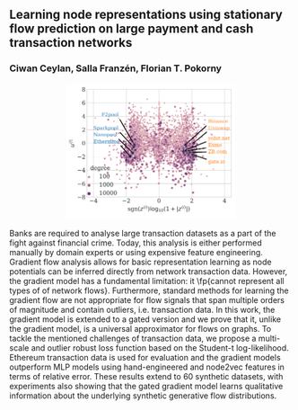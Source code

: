 ## Learning node representations using stationary flow prediction on large payment and cash transaction networks 
### Ciwan Ceylan, Salla Franzén, Florian T. Pokorny

<div style="text-align:center"><img src="learned_rep_close_crop.png" width="300"/></div>

Banks are required to analyse large transaction datasets as a part of the fight against financial crime. 
Today, this analysis is either performed manually by domain experts or using expensive feature engineering.
Gradient flow analysis allows for basic representation learning as node potentials can be inferred directly from network transaction data.
However, the gradient model has a fundamental limitation: it \fp{cannot represent all types of of network flows}. 
Furthermore, standard methods for learning the gradient flow are not appropriate for flow signals that span multiple orders of magnitude and contain outliers, i.e. transaction data.
In this work, the gradient model is extended to a gated version and we prove that it, unlike the gradient model, is a universal approximator for flows on graphs.
To tackle the mentioned challenges of transaction data, we propose a multi-scale and outlier robust loss function based on the Student-t log-likelihood.
Ethereum transaction data is used for evaluation and the gradient models outperform MLP models using hand-engineered and node2vec features in terms of relative error.
These results extend to 60 synthetic datasets, with experiments also showing that the gated gradient model learns qualitative information about the underlying synthetic generative flow distributions.
